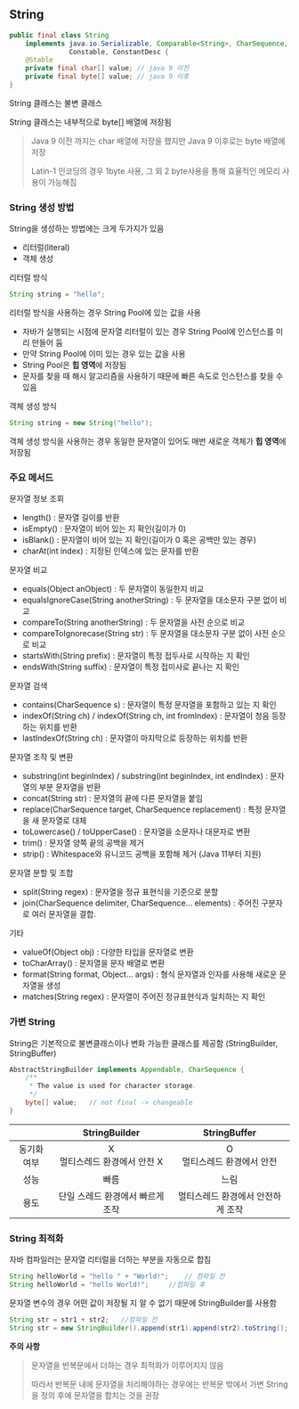 ## String

```java
public final class String
    implements java.io.Serializable, Comparable<String>, CharSequence,
               Constable, ConstantDesc {
    @Stable
    private final char[] value;	// java 9 이전
    private final byte[] value;	// java 9 이후
}
```

String 클래스는 불변 클래스

String 클래스는 내부적으로 byte[] 배열에 저장됨

> Java 9 이전 까지는 char 배열에 저장을 했지만 Java 9 이후로는 byte 배열에 저장 
>
> Latin-1 인코딩의 경우 1byte 사용, 그 외 2 byte사용을 통해 효율적인 메모리 사용이 가능해짐

### String 생성 방법

String을 생성하는 방법에는 크게 두가지가 있음

- 리터럴(literal) 
- 객체 생성 

리터럴 방식

```java
String string = "hello";
```

리터럴 방식을 사용하는 경우 String Pool에 있는 값을 사용

- 자바가 실행되는 시점에 문자열 리터럴이 있는 경우 String Pool에 인스턴스를 미리 만들어 둠
- 만약 String Pool에 이미 있는 경우 있는 값을 사용
- String Pool은 **힙 영역**에 저장됨
- 문자를 찾을 때 해시 알고리즘을 사용하기 때문에 빠른 속도로 인스턴스를 찾을 수 있음

객체 생성 방식 

```java
String string = new String("hello");
```

객체 생성 방식을 사용하는 경우 동일한 문자열이 있어도 매번 새로운 객체가 **힙 영역**에 저장됨

### 주요 메서드 

문자열 정보 조회

- length() : 문자열 길이를 반환
- isEmpty() : 문자열이 비어 있는 지 확인(길이가 0)
- isBlank() : 문자열이 비어 있는 지 확인(길이가 0 혹은 공백만 있는 경우)
- charAt(int index) : 지정된 인덱스에 있는 문자를 반환 

문자열 비교

- equals(Object anObject) : 두 문자열이 동일한지 비교
- equalsIgnoreCase(String anotherString) : 두 문자열을 대소문자 구분 없이 비교
- compareTo(String anotherString) : 두 문자열을 사전 순으로 비교
- compareToIgnorecase(String str) : 두 문자열을 대소문자 구분 없이 사전 순으로 비교
- startsWith(String prefix) : 문자열이 특정 접두사로 시작하는 지 확인
- endsWith(String suffix) : 문자열이 특정 접미사로 끝나는 지 확인

문자열 검색

- contains(CharSequence s) : 문자열이 특정 문자열을 포함하고 있는 지 확인
- indexOf(String ch) / indexOf(String ch, int fromIndex) : 문자열이 청음 등장하는 위치를 반환
- lastIndexOf(String ch) : 문자열이 마지막으로 등장하는 위치를 반환

문자열 조작 및 변환 

- substring(int beginIndex) / substring(int beginIndex, int endIndex) : 문자열의 부분 문자열을 반환
- concat(String str) : 문자열의 끝에 다른 문자열을 붙임
- replace(CharSequence target, CharSequence replacement) : 특정 문자열을 새 문자열로 대체
- toLowercase() / toUpperCase() : 문자열을 소문자나 대문자로 변환 
- trim() : 문자열 양쪽 끝의 공백을 제거
- strip() : Whitespace와 유니코드 공백을 포함해 제거 (Java 11부터 지원)

문자열 분할 및 조합

- split(String regex) : 문자열을 정규 표현식을 기준으로 분할 
- join(CharSequence delimiter, CharSequence... elements) : 주어진 구분자로 여러 문자열을 결합.

기타

- valueOf(Object obj) : 다양한 타입을 문자열로 변환
- toCharArray() : 문자열을 문자 배열로 변환
- format(String format, Object... args) : 형식 문자열과 인자를 사용해 새로운 문자열을 생성
- matches(String regex) : 문자열이 주어진 정규표현식과 일치하는 지 확인 

### 가변 String

String은 기본적으로 불변클래스이나 변화 가능한 클래스를 제공함 (StringBuilder, StringBuffer)

```java
AbstractStringBuilder implements Appendable, CharSequence {
    /**
     * The value is used for character storage.
     */
    byte[] value;	// not final -> changeable
}
```

|             |           StringBuilder           |           StringBuffer            |
| :---------: | :-------------------------------: | :-------------------------------: |
| 동기화 여부 | X<br />멀티스레드 환경에서 안전 X |  O<br />멀티스레드 환경에서 안전  |
|    성능     |               빠름                |               느림                |
|    용도     | 단일 스레드 환경에서 빠르게 조작  | 멀티스레드 환경에서 안전하게 조작 |

### String 최적화

자바 컴파일러는 문자열 리터럴을 더하는 부분을 자동으로 합침

```java
String helloWorld = "hello " + "World!";	// 컴파일 전 
String helloWorld = "hello World!"; 	//컴파일 후 
```

문자열 변수의 경우 어떤 값이 저장될 지 알 수 없기 때문에 StringBuilder를 사용함

```java
String str = str1 + str2;	//컴파일 전 
String str = new StringBuilder().append(str1).append(str2).toString();	// 컴파일 후
```

**주의 사항**

> 문자열을 반복문에서 더하는 경우 최적화가 이루어지지 않음
>
> 따라서 반복문 내에 문자열을 처리해야하는 경우에는 반복문 밖에서 가변 String을 정의 후에 문자열을 합치는 것을 권장
